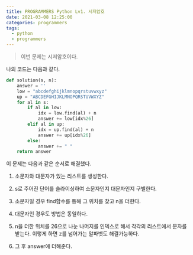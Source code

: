 ```yaml
---
title: PROGRAMMERS Python Lv1. 시저암호
date: 2021-03-08 12:25:00
categories: programmers
tags:
  - python
  - programmers
---
```


>이번 문제는 시저암호이다.

나의 코드는 다음과 같다.

~~~python
def solution(s, n):
    answer = ''
    low = "abcdefghijklmnopqrstuvwxyz"
    up = "ABCDEFGHIJKLMNOPQRSTUVWXYZ"
    for al in s:
        if al in low:
            idx = low.find(al) + n
            answer += low[idx%26]
        elif al in up:
            idx = up.find(al) + n
            answer += up[idx%26]
        else:
            answer += " "
    return answer
  ~~~

이 문제는 다음과 같은 순서로 해결했다.

1. 소문자와 대문자가 있는 리스트를 생성한다.

2. s로 주어진 단어를 슬라이싱하여 소문자인지 대문자인지 구별한다.

3. 소문자일 경우 find함수를 통해 그 위치를 찾고 n을 더한다.

4. 대문자인 경우도 방법은 동일하다.

5. n을 더한 위치를 26으로 나눈 나머지를 인덱스로 해서 각각의 리스트에서 문자를 받는다. 이렇게 하면 z를 넘어가는 알파벳도 해결가능하다.

6. 그 후 answer에 더해준다.
